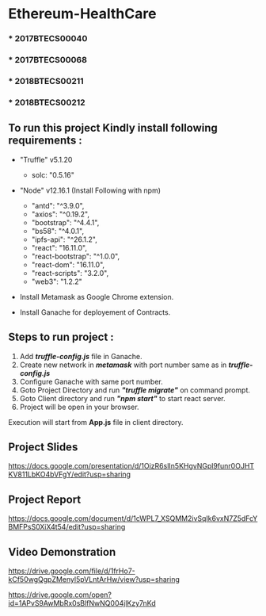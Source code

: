 # Ethereum-HealthCare
###  * 2017BTECS00040
###  * 2017BTECS00068
###  * 2018BTECS00211
###  * 2018BTECS00212

## To run this project Kindly install following requirements :

* "Truffle" v5.1.20
    * solc: "0.5.16"
    
* "Node" v12.16.1 (Install Following with npm)
  * "antd": "^3.9.0",
  * "axios": "^0.19.2",
  * "bootstrap": "^4.4.1",
  * "bs58": "^4.0.1",
  * "ipfs-api": "^26.1.2",
  * "react": "16.11.0",
  * "react-bootstrap": "^1.0.0",
  * "react-dom": "16.11.0",
  * "react-scripts": "3.2.0",
  * "web3": "1.2.2"

* Install Metamask as Google Chrome extension.

* Install Ganache for deployement of Contracts.

## Steps to run project : 
1) Add ___truffle-config.js___ file in Ganache.
2) Create new network in ___metamask___ with port number same as in ___truffle-config.js___
3) Configure Ganache with same port number.
4) Goto Project Directory and run ___"truffle migrate"___ on command prompt.
5) Goto Client directory and run ___"npm start"___ to start react server.
6) Project will be open in your browser.

Execution will start from __App.js__ file in client directory.

## Project Slides

https://docs.google.com/presentation/d/1OizR6slIn5KHgvNGpl9funr0OJHTKV811LbKO4bVFgY/edit?usp=sharing

## Project Report

https://docs.google.com/document/d/1cWPL7_XSQMM2ivSqIk6vxN7Z5dFcYBMFPsS0XiX4t54/edit?usp=sharing

## Video Demonstration

https://drive.google.com/file/d/1frHo7-kCf50wgQgpZMenyl5pVLntArHw/view?usp=sharing

https://drive.google.com/open?id=1APvS9AwMbRx0sBlfNwNQ004jlKzy7nKd

